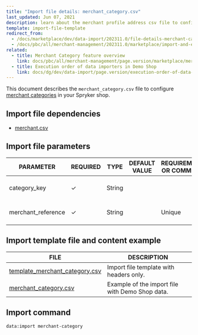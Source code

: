 ```yaml
---
title: "Import file details: merchant_category.csv"
last_updated: Jun 07, 2021
description: learn about the merchant profile address csv file to configure merchant profile addresses in your Spryker B2B shop.
template: import-file-template
redirect_from:
  - /docs/marketplace/dev/data-import/202311.0/file-details-merchant-category.csv.html
  - /docs/pbc/all/merchant-management/202311.0/marketplace/import-and-export-data/file-details-merchant-category.csv.html
related:
  - title: Merchant Category feature overview
    link: docs/pbc/all/merchant-management/page.version/marketplace/merchant-category-feature-overview.html
  - title: Execution order of data importers in Demo Shop
    link: docs/dg/dev/data-import/page.version/execution-order-of-data-importers.html
---
```


This document describes the `merchant_category.csv` file to configure [merchant categories](/docs/pbc/all/merchant-management/latest/marketplace/merchant-opening-hours-feature-overview.html) in your Spryker shop.

## Import file dependencies

- [merchant.csv](/docs/pbc/all/merchant-management/latest/marketplace/import-and-export-data/import-file-details-merchant.csv.html)

## Import file parameters

| PARAMETER      | REQUIRED | TYPE | DEFAULT VALUE | REQUIREMENTS OR COMMENTS | DESCRIPTION      |
| -------------- | ----------- | ------- | ------------- | -------------------- | ------------------------------- |
| category_key       | &check;             | String   |                   |                              | Category key to assign the merchant to.   |
| merchant_reference | &check;             | String   |                   | Unique                       | Identifier of the merchant in the system. |


## Import template file and content example

| FILE       | DESCRIPTION     |
| ---------------------------------- | --------------------------- |
| [template_merchant_category.csv](https://spryker.s3.eu-central-1.amazonaws.com/docs/Developer+Guide/Back-End/Data+Manipulation/Data+Ingestion/Data+Import/Data+Import+Categories/Marketplace+setup/template_merchant_category.csv) | Import file template with headers only.         |
| [merchant_category.csv](https://spryker.s3.eu-central-1.amazonaws.com/docs/Developer+Guide/Back-End/Data+Manipulation/Data+Ingestion/Data+Import/Data+Import+Categories/Marketplace+setup/merchant_category.csv) | Example of the import file with Demo Shop data. |


## Import command

```bash
data:import merchant-category
```

